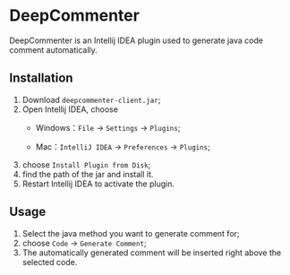 # DeepCommenter

DeepCommenter is an Intellij IDEA plugin used to generate java code comment automatically.



## Installation

1. Download  `deepcommenter-client.jar`;
2. Open Intellij IDEA, choose 
   - Windows：`File` -> `Settings` -> `Plugins`;

   - Mac：`IntelliJ IDEA` -> `Preferences` -> `Plugins`;
3. choose `Install Plugin from Disk`;
4. find the path of the jar and install it.
5. Restart Intellij IDEA to activate the plugin.



## Usage

1. Select the java method you want to generate comment for;
2. choose `Code` -> `Generate Comment`;
3. The automatically generated comment will be inserted right above the selected code.